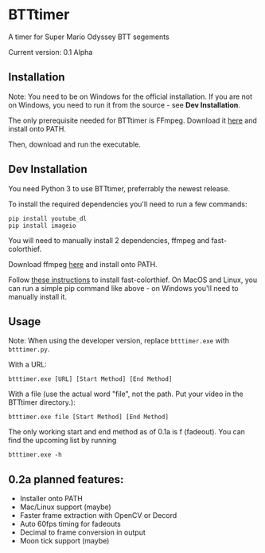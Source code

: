 # BTTtimer
A timer for Super Mario Odyssey BTT segements

Current version: 0.1 Alpha

## Installation
Note: You need to be on Windows for the official installation. If you are not on Windows, you need to run it from the source - see **Dev Installation**.

The only prerequisite needed for BTTtimer is FFmpeg. Download it [here](https://github.com/BtbN/FFmpeg-Builds/releases) and install onto PATH.

Then, download and run the executable. 

## Dev Installation
You need Python 3 to use BTTtimer, preferrably the newest release.

To install the required dependencies you'll need to run a few commands:
```
pip install youtube_dl
pip install imageio
```
You will need to manually install 2 dependencies, ffmpeg and fast-colorthief.

Download ffmpeg [here](https://github.com/BtbN/FFmpeg-Builds/releases) and install onto PATH.

Follow [these instructions](https://github.com/bedapisl/fast-colorthief) to install fast-colorthief. On MacOS and Linux, you can run a simple pip command like above - on Windows you'll need to manually install it.

## Usage
Note: When using the developer version, replace `btttimer.exe` with `btttimer.py`.

With a URL:
```
btttimer.exe [URL] [Start Method] [End Method]
```

With a file (use the actual word "file", not the path. Put your video in the BTTtimer directory.):
```
btttimer.exe file [Start Method] [End Method]
```

The only working start and end method as of 0.1a is f (fadeout). You can find the upcoming list by running
```
btttimer.exe -h
```

## 0.2a planned features:
- Installer onto PATH
- Mac/Linux support (maybe)
- Faster frame extraction with OpenCV or Decord
- Auto 60fps timing for fadeouts
- Decimal to frame conversion in output
- Moon tick support (maybe)
